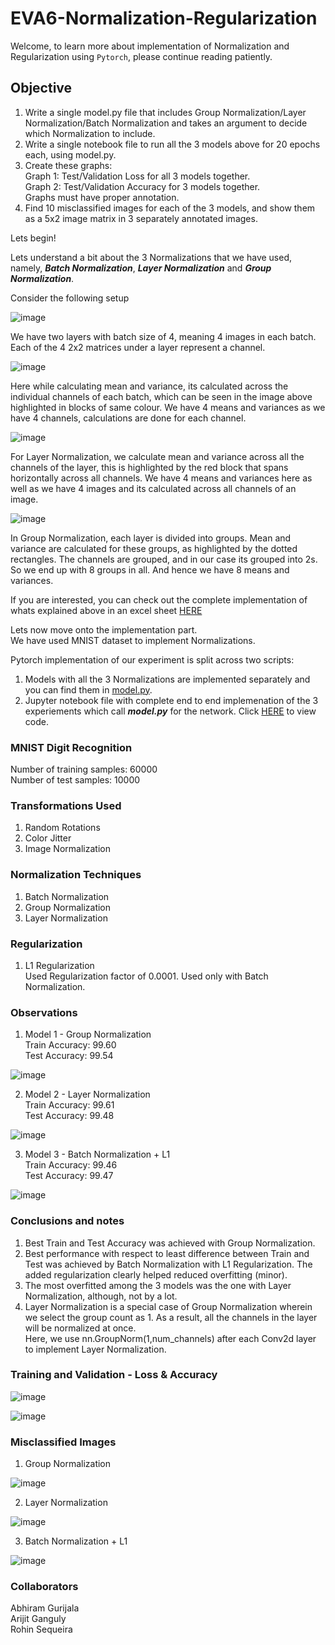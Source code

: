 # EVA6-Normalization-Regularization

Welcome, to learn more about implementation of Normalization and Regularization using `Pytorch`, please continue reading patiently.

## Objective

1. Write a single model.py file that includes Group Normalization/Layer Normalization/Batch Normalization and takes an argument to decide which Normalization to include.  
2. Write a single notebook file to run all the 3 models above for 20 epochs each, using model.py.    
3. Create these graphs:  
   Graph 1: Test/Validation Loss for all 3 models together.  
   Graph 2: Test/Validation Accuracy for 3 models together.  
   Graphs must have proper annotation.  
4. Find 10 misclassified images for each of the 3 models, and show them as a 5x2 image matrix in 3 separately annotated images.  

Lets begin!

Lets understand a bit about the 3 Normalizations that we have used, namely, **_Batch Normalization_**, _**Layer Normalization**_ and **_Group Normalization_**.

Consider the following setup

![image](https://user-images.githubusercontent.com/31658286/121711963-cc1bb480-caf8-11eb-86c8-d4bd3649dcf0.png)

We have two layers with batch size of 4, meaning 4 images in each batch. Each of the 4 2x2 matrices under a layer represent a channel.

![image](https://user-images.githubusercontent.com/31658286/121712318-40eeee80-caf9-11eb-874c-0c57ced2a6e8.png)

Here while calculating mean and variance, its calculated across the individual channels of each batch, which can be seen in the image above highlighted in blocks of same colour. We have 4 means and variances as we have 4 channels, calculations are done for each channel.

![image](https://user-images.githubusercontent.com/31658286/121712389-5401be80-caf9-11eb-8296-03472365ba00.png)

For Layer Normalization, we calculate mean and variance across all the channels of the layer, this is highlighted by the red block that spans horizontally across all channels. We have 4 means and variances here as well as we have 4 images and its calculated across all channels of an image.

![image](https://user-images.githubusercontent.com/31658286/121712469-654acb00-caf9-11eb-83ef-7f91bd3248ec.png)

In Group Normalization, each layer is divided into groups. Mean and variance are calculated for these groups, as highlighted by the dotted rectangles. The channels are grouped, and in our case its grouped into 2s. So we end up with 8 groups in all. And hence we have 8 means and variances.

If you are interested, you can check out the complete implementation of whats explained above in an excel sheet [HERE](https://github.com/Arijit-datascience/EVA6-BatchNormalization-Regularization/blob/main/Normalizations.xlsx)

Lets now move onto the implementation part.  
We have used MNIST dataset to implement Normalizations.

Pytorch implementation of our experiment is split across two scripts:

1. Models with all the 3 Normalizations are implemented separately and you can find them in [model.py](https://github.com/Arijit-datascience/EVA6-BatchNormalization-Regularization/blob/main/model.py). 
2. Jupyter notebook file with complete end to end implemenation of the 3 experiements which call **_model.py_** for the network. Click [HERE](https://github.com/Arijit-datascience/EVA6-BatchNormalization-Regularization/blob/main/MNIST_Digit_Recognition_BN-L1_GN_LN.ipynb) to view code.

### MNIST Digit Recognition
Number of training samples: 60000  
Number of test samples: 10000  

### Transformations Used
1. Random Rotations  
2. Color Jitter  
3. Image Normalization  

### Normalization Techniques
1. Batch Normalization
2. Group Normalization
3. Layer Normalization

### Regularization
1. L1 Regularization  
Used Regularization factor of 0.0001. Used only with Batch Normalization.

### Observations
1. Model 1 - Group Normalization  
Train Accuracy: 99.60  
Test Accuracy: 99.54

![image](https://user-images.githubusercontent.com/31658286/121716347-8a413d00-cafd-11eb-83a0-1c9eab99afe0.png)


2. Model 2 - Layer Normalization  
Train Accuracy: 99.61  
Test Accuracy: 99.48  

![image](https://user-images.githubusercontent.com/31658286/121716453-ac3abf80-cafd-11eb-82af-185bf432a52a.png)


3. Model 3 - Batch Normalization + L1  
Train Accuracy: 99.46  
Test Accuracy: 99.47  

![image](https://user-images.githubusercontent.com/31658286/121716192-5e25bc00-cafd-11eb-8d05-8b07026aceab.png)

### Conclusions and notes

1. Best Train and Test Accuracy was achieved with Group Normalization.  
2. Best performance with respect to least difference between Train and Test was achieved by Batch Normalization with L1 Regularization. The added regularization clearly helped reduced overfitting (minor).  
3. The most overfitted among the 3 models was the one with Layer Normalization, although, not by a lot.  
4. Layer Normalization is a special case of Group Normalization wherein we select the group count as 1. As a result, all the channels in the layer will be normalized at once.  
      Here, we use nn.GroupNorm(1,num_channels) after each Conv2d layer to implement Layer Normalization.



### Training and Validation - Loss & Accuracy

![image](https://user-images.githubusercontent.com/31658286/121716789-181d2800-cafe-11eb-91db-be859e7908a4.png)

![image](https://user-images.githubusercontent.com/31658286/121716847-29663480-cafe-11eb-96b6-9165e0013013.png)



### Misclassified Images
1. Group Normalization  

![image](https://user-images.githubusercontent.com/31658286/121717025-603c4a80-cafe-11eb-9255-97777601c826.png)


2. Layer Normalization  

![image](https://user-images.githubusercontent.com/31658286/121717096-71855700-cafe-11eb-9236-7ea3ccdf83c9.png)

3. Batch Normalization + L1  

![image](https://user-images.githubusercontent.com/31658286/121716952-4995f380-cafe-11eb-8c54-c22b35c047bc.png)


### Collaborators
Abhiram Gurijala  
Arijit Ganguly  
Rohin Sequeira  
